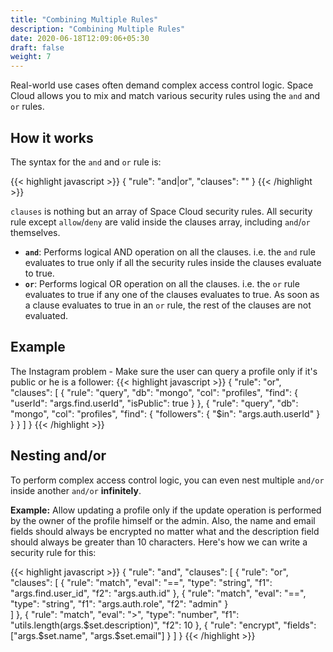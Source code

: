 ```yaml
---
title: "Combining Multiple Rules"
description: "Combining Multiple Rules"
date: 2020-06-18T12:09:06+05:30
draft: false
weight: 7
---
```


Real-world use cases often demand complex access control logic. Space Cloud allows you to mix and match various security rules using the `and` and `or` rules.

## How it works

The syntax for the `and` and `or` rule is:

{{< highlight javascript >}}
{
  "rule": "and|or",
  "clauses": "<array-of-clauses>"
}
{{< /highlight >}}

`clauses` is nothing but an array of Space Cloud security rules. All security rule except `allow`/`deny` are valid inside the clauses array, including `and`/`or` themselves. 

- **`and`**: Performs logical AND operation on all the clauses. i.e. the `and` rule evaluates to true only if all the security rules inside the clauses evaluate to true.
- **`or`**: Performs logical OR operation on all the clauses. i.e. the `or` rule evaluates to true if any one of the clauses evaluates to true. As soon as a clause evaluates to true in an `or` rule, the rest of the clauses are not evaluated.

## Example

The Instagram problem - Make sure the user can query a profile only if it's public or he is a follower:
{{< highlight javascript >}}
{
  "rule": "or",
  "clauses": [
    {
      "rule": "query",
      "db": "mongo",
      "col": "profiles",
      "find": {
        "userId": "args.find.userId",
        "isPublic": true
      }
    },
    {
      "rule": "query",
      "db": "mongo",
      "col": "profiles",
      "find": {
        "followers": {
          "$in": "args.auth.userId"
        }
      }
    }
  ]
}
{{< /highlight >}}


## Nesting and/or

To perform complex access control logic, you can even nest multiple `and/or` inside another `and/or` **infinitely**. 

**Example:** Allow updating a profile only if the update operation is performed by the owner of the profile himself or the admin. Also, the name and email fields should always be encrypted no matter what and the description field should always be greater than 10 characters. Here's how we can write a security rule for this:

{{< highlight javascript >}}
{
  "rule": "and",
  "clauses": [
    {
      "rule": "or",
      "clauses": [
        {
          "rule": "match",
          "eval": "==",
          "type": "string",
          "f1": "args.find.user_id",
          "f2": "args.auth.id"
        },
        {
          "rule": "match",
          "eval": "==",
          "type": "string",
          "f1": "args.auth.role",
          "f2": "admin"
        }        
      ]
    },
    {
      "rule": "match",
      "eval": ">",
      "type": "number",
      "f1": "utils.length(args.$set.description)",
      "f2": 10
    },
    {
      "rule": "encrypt",
      "fields": ["args.$set.name", "args.$set.email"]
    }
  ]
}
{{< /highlight >}}